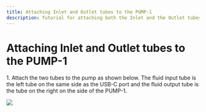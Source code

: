 ```yaml
---
title: Attaching Inlet and Outlet tubes to the PUMP-1
description: Tutorial for attaching both the Inlet and the Outlet tubes for the PUMP-1
---
```

# Attaching Inlet and Outlet tubes to the PUMP-1

1\. Attach the two tubes to the pump as shown below. The fluid input tube is the left tube on the same side as the USB-C port and the fluid output tube is the tube on the right on the side of the PUMP-1.

![](../../../assets/pump-1-tubing-install-webp-gif.webp)